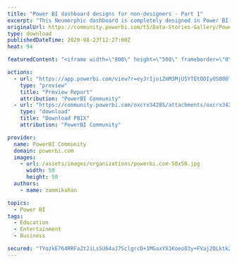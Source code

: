 ```yaml
---
title: "Power BI dashboard designs for non-designers - Part 1"
excerpt: "This Neumorphic dashboard is completely designed in Power BI desktop with shapes, buttons and texts (except few icons). Let me know your thoughts"
originalUrl: https://community.powerbi.com/t5/Data-Stories-Gallery/Power-BI-dashboard-designs-for-non-designers-Part-1/m-p/1317532
type: download
publishedDateTime: 2020-08-23T12:27:00Z
heat: 94

featuredContent: "<iframe width=\"800\" height=\"500\" frameborder=\"0\" src=\"https://app.powerbi.com/view?r=eyJrIjoiZmM3MjU5YTEtODIyOS00OTIwLTg5NDgtN2RiMzI4MmIxZDVhIiwidCI6Ijk3YTkyYjA0LTRjODctNDM0MS05YjA4LWQ4MDUxZWY4ZGNlMiIsImMiOjh9\"></iframe>"

actions:
  - url: "https://app.powerbi.com/view?r=eyJrIjoiZmM3MjU5YTEtODIyOS00OTIwLTg5NDgtN2RiMzI4MmIxZDVhIiwidCI6Ijk3YTkyYjA0LTRjODctNDM0MS05YjA4LWQ4MDUxZWY4ZGNlMiIsImMiOjh9"
    type: "preview"
    title: "Preview Report"
    attribution: "PowerBI Community"
  - url: "https://community.powerbi.com/oxcrx34285/attachments/oxcrx34285/DataStoriesGallery/4488/1/Neumorphic%20Sample.pbix"
    type: "download"
    title: "Download PBIX"
    attribution: "PowerBI Community"

provider:
  name: PowerBI Community
  domain: powerbi.com
  images:
    - url: /assets/images/organizations/powerbi.com-50x50.jpg
      width: 50
      height: 50
  authors:
    - name: zammikahan

topics:
  - Power BI
tags:
  - Education
  - Entertainment
  - Business

secured: "TYozkE764RRFaZt2iLs5U64aJ7SclgrcD+1MGaxYX1KoeoO3y+FVaj2QLktk2hy/ER/OCO3KTjrJUdBT/ucOr5VmlBuIsuOAH9PFdl86eVPlz41hZDOltyYiN49eXRLSJYms24Z+jP+PDjXx3dxkt3nJO5eiREuvhXABAPSf1txxYHy/n2shiY/aV6eNTuqQUzGr6EVuCzd1g8rheZMdYKKUB9mkwtENhNXGjkj4Tz+9AnCda+ZS3HC1taWL7wNv991uF0Y0owo2rTwyrjcVfPrFx8flPyP1JnhtfACnIk10sXuFZGpSv9I7V1EbT88A9BSJ2NuzL7Vo5PTekGm2PavFvUy+FJRSrbpGursHO+lCNpm3ALsC7E57KKWasp/8yz9jbnLkpx5tfj2/hNXGEw==;tH1nAU/+EOF7NoPvyuYDwA=="
---
```


